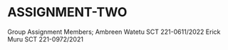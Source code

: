 # ASSIGNMENT-TWO
Group Assignment
Members;
Ambreen Watetu SCT 221-0611/2022
Erick Muru SCT 221-0972/2021
